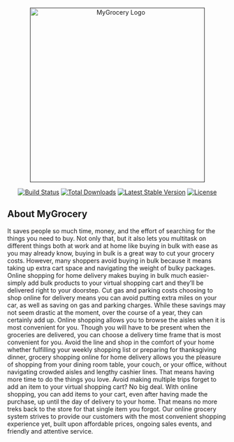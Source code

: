 <p align="center"><a href="" target="_blank"><img src="https://cdn.discordapp.com/attachments/1087405707663507537/1138650396286521374/Screenshot_2023-08-09_094938.png" width="400" alt="MyGrocery Logo"></a></p>

<p align="center">
<a href="https://github.com/laravel/framework/actions"><img src="https://github.com/laravel/framework/workflows/tests/badge.svg" alt="Build Status"></a>
<a href="https://packagist.org/packages/laravel/framework"><img src="https://img.shields.io/packagist/dt/laravel/framework" alt="Total Downloads"></a>
<a href="https://packagist.org/packages/laravel/framework"><img src="https://img.shields.io/packagist/v/laravel/framework" alt="Latest Stable Version"></a>
<a href="https://packagist.org/packages/laravel/framework"><img src="https://img.shields.io/packagist/l/laravel/framework" alt="License"></a>
</p>

## About MyGrocery

It saves people so much time, money, and the effort of searching for the things you
need to buy. Not only that, but it also lets you multitask on different things both at work and
at home like buying in bulk with ease as you may already know, buying in bulk is a great way
to cut your grocery costs. However, many shoppers avoid buying in bulk because it means
taking up extra cart space and navigating the weight of bulky packages. Online shopping for
home delivery makes buying in bulk much easier-simply add bulk products to your virtual
shopping cart and they’ll be delivered right to your doorstep. Cut gas and parking costs
choosing to shop online for delivery means you can avoid putting extra miles on your car, as
well as saving on gas and parking charges. While these savings may not seem drastic at the
moment, over the course of a year, they can certainly add up. Online shopping allows you to
browse the aisles when it is most convenient for you. Though you will have to be present when
the groceries are delivered, you can choose a delivery time frame that is most convenient for
you. Avoid the line and shop in the comfort of your home whether fulfilling your weekly
shopping list or preparing for thanksgiving dinner, grocery shopping online for home delivery
allows you the pleasure of shopping from your dining room table, your couch, or your office,
without navigating crowded aisles and lengthy cashier lines. That means having more time to
do the things you love. Avoid making multiple trips forget to add an item to your virtual
shopping cart? No big deal. With online shopping, you can add items to your cart, even after
having made the purchase, up until the day of delivery to your home. That means no more treks
back to the store for that single item you forgot. Our online grocery system strives to provide
our customers with the most convenient shopping experience yet, built upon affordable prices,
ongoing sales events, and friendly and attentive service.